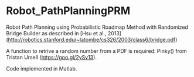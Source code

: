 # Robot_PathPlanningPRM
Robot Path Planning using Probabilistic Roadmap Method with Randomized Bridge Builder as described in [Hsu et al., 2013] (http://robotics.stanford.edu/~latombe/cs326/2003/class6/bridge.pdf)

A function to retrive a random number from a PDF is required: Pinky() from Tristan Ursell (https://goo.gl/2ySv13).

Code implemented in Matlab. 
